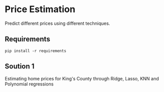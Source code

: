 # Price Estimation
Predict different prices using different techniques.

## Requirements

``` pip install -r requirements ```


## Soution 1
Estimating home prices for King's County through Ridge, Lasso, KNN and Polynomial regressions


